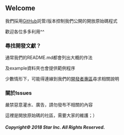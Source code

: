 ##  Welcome

我們採用[GitHub](https//github.com/)託管/版本控制我們公開的開放原始碼程式

歡迎各位多多利用^^

### 尋找開發文獻？

通常我們的README.md都會列出大概的作法

及example資料夾也會提供範例程序

少數情形下，可能得連線到我們的[開發者專區](http://developer.starinc.xyz/)尋求相關說明

### 關於Issues

嚴禁惡意灌水、廣告，請勿發布不相關的內容

這裡是開放原始碼的社區，需要大家的維護；）

##### Copyright© 2018 Star Inc. All Rights Reserved.